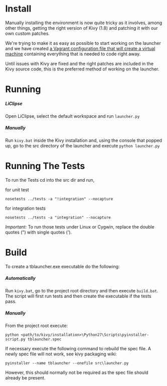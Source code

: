 # Install

Manually installing the environment is now quite tricky as it involves, among other things, getting the right version of Kivy (1.8) and patching it with our own custom patches.

We're trying to make it as easy as possible to start working on the launcher and we have created [a Vagrant configuration file that will create a virtual machine](https://bitbucket.org/tacbf_launcher/build_environment) containing everything that is needed to code right away.

Until issues with Kivy are fixed and the right patches are included in the Kivy source code, this is the preferred method of working on the launcher.
# Running

##### LiClipse
Open LiClipse, select the default workspace and run ```launcher.py```

##### Manually
Run ```kivy.bat``` inside the Kivy installation and, using the console that popped up, go to the src directory of the launcher and execute
`python launcher.py`

# Running The Tests

To run the Tests cd into the src dir and run,

for unit test

`nosetests ../tests -a "!integration" --nocapture`

for integration tests

`nosetests ../tests -a "integration" --nocapture`

*Important:* To run those tests under Linux or Cygwin, replace the double
quotes (") with single quotes (').

# Build

To create a tblauncher.exe executable do the following:

##### Automatically
Run ```kivy.bat```, go to the project root directory and then execute ```build.bat```.
The script will first run tests and then create the executable if the tests pass.

##### Manually
From the project root
execute:

`python <path/to/kivy/installation>\Python27\Scripts\pyinstaller-script.py tblauncher.spec`

If necessary execute the following command to
rebuild the spec file. A newly spec file will not work, see kivy packaging wiki:

`pyinstaller --name tblauncher --onefile src\launcher.py`

However, this should normally not be required as the spec file should already be present.